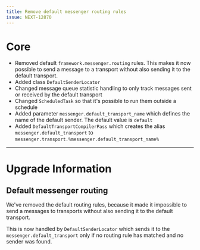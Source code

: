 ```yaml
---
title: Remove default messenger routing rules
issue: NEXT-12870
---
```

# Core
* Removed default `framework.messenger.routing` rules. This makes it now possible to send a message to a transport without also sending it to the default transport. 
* Added class `DefaultSenderLocator`
* Changed message queue statistic handling to only track messages sent or received by the default transport
* Changed `ScheduledTask` so that it's possible to run them outside a schedule
* Added parameter `messenger.default_transport_name` which defines the name of the default sender. The default value is `default`
* Added `DefaultTransportCompilerPass` which creates the alias `messenger.default_transport` to `messenger.transport.%messenger.default_transport_name%`
___
# Upgrade Information
## Default messenger routing

We've removed the default routing rules, because it made it impossible to send a messages to transports without also 
sending it to the default transport.

This is now handled by `DefaultSenderLocator` which sends it to the `messenger.default_transport` only if no
routing rule has matched and no sender was found. 

